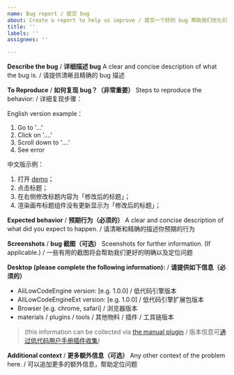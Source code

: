 ```yaml
---
name: Bug report / 提交 bug
about: Create a report to help us improve / 提交一个好的 bug 帮助我们优化引擎
title: ''
labels: ''
assignees: ''

---
```


**Describe the bug** / **详细描述 bug**
A clear and concise description of what the bug is. / 请提供清晰且精确的 bug 描述

**To Reproduce** / **如何复现 bug？（非常重要）**
Steps to reproduce the behavior: / 详细复现步骤：

English version example：
1. Go to '...'
2. Click on '....'
3. Scroll down to '....'
4. See error

中文版示例：
1. 打开 [demo](http://lowcode-engine.cn/demo)；
2. 点击标题；
3. 在右侧修改标题内容为「修改后的标题」；
4. 渲染画布标题组件没有更新显示为「修改后的标题」；

**Expected behavior** / **预期行为（必须的）**
A clear and concise description of what did you expect to happen. / 请清晰和精确的描述你预期的行为

**Screenshots** / **bug 截图（可选）**
Sceenshots for further information. (If applicable.) / 一些有用的截图将会帮助我们更好的明确以及定位问题

**Desktop (please complete the following information):** / **请提供如下信息（必须的）**
 - AliLowCodeEngine version: [e.g. 1.0.0] / 低代码引擎版本
 - AliLowCodeEngineExt version: [e.g. 1.0.0] / 低代码引擎扩展包版本
 - Browser [e.g. chrome, safari] / 浏览器版本
 - materials / plugins / tools / 其他物料 / 插件 / 工具链版本

> (this information can be collected via [the manual plugin](https://img.alicdn.com/imgextra/i1/O1CN0115zonY1IsgbkZ2ir7_!!6000000000949-2-tps-3066-1650.png) / 版本信息可[通过低代码用户手册插件收集](https://img.alicdn.com/imgextra/i1/O1CN0115zonY1IsgbkZ2ir7_!!6000000000949-2-tps-3066-1650.png))

**Additional context** / **更多额外信息（可选）**
Any other context of the problem here. / 可以追加更多的额外信息，帮助定位问题
